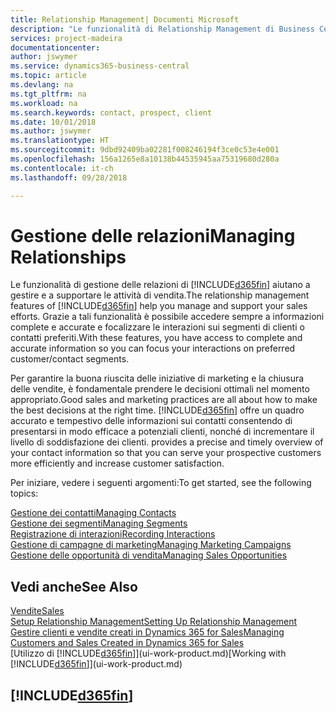 ```yaml
---
title: Relationship Management| Documenti Microsoft
description: "Le funzionalità di Relationship Management di Business Central supportano le attività di vendita e consentono di accedere alle informazioni sui contatti e i potenziali clienti in modo da poter assistere in modo efficiente i clienti."
services: project-madeira
documentationcenter: 
author: jswymer
ms.service: dynamics365-business-central
ms.topic: article
ms.devlang: na
ms.tgt_pltfrm: na
ms.workload: na
ms.search.keywords: contact, prospect, client
ms.date: 10/01/2018
ms.author: jswymer
ms.translationtype: HT
ms.sourcegitcommit: 9dbd92409ba02281f008246194f3ce0c53e4e001
ms.openlocfilehash: 156a1265e8a10138b44535945aa75319680d280a
ms.contentlocale: it-ch
ms.lasthandoff: 09/28/2018

---
```

# <a name="managing-relationships"></a><span data-ttu-id="514ee-103">Gestione delle relazioni</span><span class="sxs-lookup"><span data-stu-id="514ee-103">Managing Relationships</span></span>
<span data-ttu-id="514ee-104">Le funzionalità di gestione delle relazioni di [!INCLUDE[d365fin](includes/d365fin_md.md)] aiutano a gestire e a supportare le attività di vendita.</span><span class="sxs-lookup"><span data-stu-id="514ee-104">The relationship management features of [!INCLUDE[d365fin](includes/d365fin_md.md)] help you manage and support your sales efforts.</span></span> <span data-ttu-id="514ee-105">Grazie a tali funzionalità è possibile accedere sempre a informazioni complete e accurate e focalizzare le interazioni sui segmenti di clienti o contatti preferiti.</span><span class="sxs-lookup"><span data-stu-id="514ee-105">With these features, you have access to complete and accurate information so you can focus your interactions on preferred customer/contact segments.</span></span>

<span data-ttu-id="514ee-106">Per garantire la buona riuscita delle iniziative di marketing e la chiusura delle vendite, è fondamentale prendere le decisioni ottimali nel momento appropriato.</span><span class="sxs-lookup"><span data-stu-id="514ee-106">Good sales and marketing practices are all about how to make the best decisions at the right time.</span></span> [!INCLUDE[d365fin](includes/d365fin_md.md)] <span data-ttu-id="514ee-107">offre un quadro accurato e tempestivo delle informazioni sui contatti consentendo di presentarsi in modo efficace a potenziali clienti, nonché di incrementare il livello di soddisfazione dei clienti.</span><span class="sxs-lookup"><span data-stu-id="514ee-107"> provides a precise and timely overview of your contact information so that you can serve your prospective customers more efficiently and increase customer satisfaction.</span></span>

<span data-ttu-id="514ee-108">Per iniziare, vedere i seguenti argomenti:</span><span class="sxs-lookup"><span data-stu-id="514ee-108">To get started, see the following topics:</span></span>

[<span data-ttu-id="514ee-109">Gestione dei contatti</span><span class="sxs-lookup"><span data-stu-id="514ee-109">Managing Contacts</span></span>](marketing-contacts.md)  
[<span data-ttu-id="514ee-110">Gestione dei segmenti</span><span class="sxs-lookup"><span data-stu-id="514ee-110">Managing Segments</span></span>](marketing-segments.md)  
[<span data-ttu-id="514ee-111">Registrazione di interazioni</span><span class="sxs-lookup"><span data-stu-id="514ee-111">Recording Interactions</span></span>](marketing-interactions.md)  
[<span data-ttu-id="514ee-112">Gestione di campagne di marketing</span><span class="sxs-lookup"><span data-stu-id="514ee-112">Managing Marketing Campaigns</span></span>](marketing-campaigns.md)  
[<span data-ttu-id="514ee-113">Gestione delle opportunità di vendita</span><span class="sxs-lookup"><span data-stu-id="514ee-113">Managing Sales Opportunities</span></span>](marketing-manage-sales-opportunities.md)

## <a name="see-also"></a><span data-ttu-id="514ee-114">Vedi anche</span><span class="sxs-lookup"><span data-stu-id="514ee-114">See Also</span></span>
[<span data-ttu-id="514ee-115">Vendite</span><span class="sxs-lookup"><span data-stu-id="514ee-115">Sales</span></span>](sales-manage-sales.md)  
[<span data-ttu-id="514ee-116">Setup Relationship Management</span><span class="sxs-lookup"><span data-stu-id="514ee-116">Setting Up Relationship Management</span></span>](marketing-setup-marketing.md)  
[<span data-ttu-id="514ee-117">Gestire clienti e vendite creati in Dynamics 365 for Sales</span><span class="sxs-lookup"><span data-stu-id="514ee-117">Managing Customers and Sales Created in Dynamics 365 for Sales</span></span>](marketing-integrate-dynamicscrm.md)  
<span data-ttu-id="514ee-118">[Utilizzo di [!INCLUDE[d365fin](includes/d365fin_md.md)]](ui-work-product.md)</span><span class="sxs-lookup"><span data-stu-id="514ee-118">[Working with [!INCLUDE[d365fin](includes/d365fin_md.md)]](ui-work-product.md)</span></span>  

## [!INCLUDE[d365fin](includes/free_trial_md.md)]  
 

